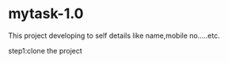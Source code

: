 # mytask-1.0
This project  developing to self details like name,mobile no.....etc.

step1:clone the project
